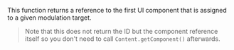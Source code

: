 This function returns a reference to the first UI component that is assigned to a given modulation target. 

> Note that this does not return the ID but the component reference itself so you don't need to call `Content.getComponent()` afterwards.

